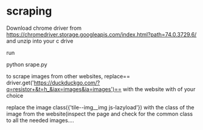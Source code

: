 # scraping
 Download chrome driver from https://chromedriver.storage.googleapis.com/index.html?path=74.0.3729.6/ and unzip into your c drive
 
 run 

 python srape.py
 
 to scrape images from other websites, replace== driver.get('https://duckduckgo.com/?q=resistor+&t=h_&iax=images&ia=images')== with the website with of your choice
 
 replace the image class({'tile--img__img js-lazyload'}) with the class of the image from the website(inspect the page and check for the common class to all the needed images....
